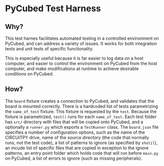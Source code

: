 # PyCubed Test Harness

## Why?

This test harnes facilitates automated testing in a controlled environment on PyCubed, and can address a variety of issues. It works for both integration tests and unit tests of specific functionality. 

This is especially useful because it is far easier to log data on a host computer, and easier to control the environment on PyCubed from the host computer, and make modifications at runtime to achieve desirable conditions on PyCubed.

## How?

The `board` fixture creates a connection to PyCubed, and validates that the board is mounted correctly. There is a hardcoded list of tests parametrizing the `name_of_test` fixture. This fixture is requested by the `test`. Because the fixture is parametrized, `test()` runs for each `name_of_test`. Each test folder has `src/` directory with files that will be copied onto PyCubed, and a optionally a `runner.py` which exports a `TestRunner` class. The `board.json` file specifies a number of configuration options, such as the name of the CIRCUITPY drive, name of the source directory (the code that normally runs, _not_ the test code), a list of patterns to ignore (as specified by `shutil`), an incude list of specific files that are copied in exception to the ignore patterns, an entry point folder which holds code that will run before `main.py` on PyCubed, a list of errors to ignore (such as missing peripherals).
